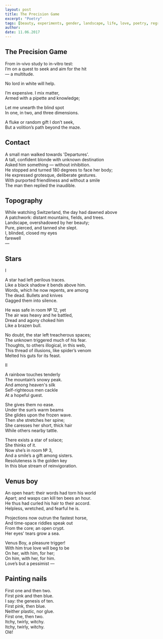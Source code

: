 ```yaml
---
layout: post
title: The Precision Game
excerpt: "Poetry"
tags: [beauty, experiments, gender, landscape, life, love, poetry, regret]
author: 
date: 11.06.2017
---
```


## The Precision Game

From in-vivo study to in-vitro test:  
I’m on a quest to seek and aim for the hit  
&#8212; a multitude.  

No lord in white will help.  

I’m expensive. I mix matter,  
Armed with a pipette and knowledge;  

Let me unearth the blind spot  
In one, in two, and three dimensions.  

A fluke or random gift I don’t seek,  
But a volition’s path beyond the maze. 

## Contact

A small man walked towards 'Departures'.  
A tall, confident blonde with unknown destination  
Asked him something &#8212; without inhibition.  
He stopped and turned 180 degrees to face her body;  
He expressed grotesque, deliberate gestures.   
With purported friendliness and without a smile  
The man then replied the inaudible. 

## Topography

While watching Switzerland, the day had dawned above  
A patchwork: distant mountains, fields, and trees.  
Landscape, overshadowed by her beauty;  
Pure, pierced, and tanned she slept.  
I, blinded, closed my eyes  
farewell  
&#8212;   

## Stars

I

A star had left perilous traces.  
Like a black shadow it bends above him.  
Words, which he now repents, are among  
The dead. Bullets and knives  
Gagged them into silence.   

He was safe in room № 12, yet  
The air was heavy and he battled,  
Dread and agony choked him  
Like a brazen bull.  

No doubt, the star left treacherous spaces;   
The unknown triggered much of his fear.   
Thoughts, to others illogical, in this web,  
This thread of illusions, like spider’s venom   
Melted his guts for its feast.  

II

A rainbow touches tenderly   
The mountain’s snowy peak.  
And among heaven's silk  
Self-righteous men cackle  
At a hopeful guest.  

She gives them no ease.  
Under the sun’s warm beams  
She glides upon the frozen wave.  
Then she stretches her spine;  
She caresses her short, thick hair  
While others nearby tattle.   

There exists a star of solace;   
She thinks of it.  
Now she’s in room № 3,  
And a smile’s a gift among sisters.  
Resoluteness is the golden key  
In this blue stream of reinvigoration.    

## Venus boy

An open heart: their words had torn his world  
Apart; and wasps can kill ten bees an hour.  
He thus had curled his hair to their accord.    
Helpless, wretched, and fearful he is.  

Projections now outrun the fastest horse,  
And time-space riddles speak out  
From the core; an open crypt.   
Her eyes' tears grow a sea.  

Venus Boy, a pleasure trigger!  
With him true love will beg to be  
On her, with him, for her;  
On him, with her, for him.  
Love’s but a pessimist &#8212; 

## Painting nails

First one and then two.  
First pink and then blue.   
I say: the genesis of ten.  
First pink, then blue.  
Neither plastic, nor glue.  
First one, then two.  
Itchy, twirly, witchy.  
Itchy, twirly, witchy.  
Olé!